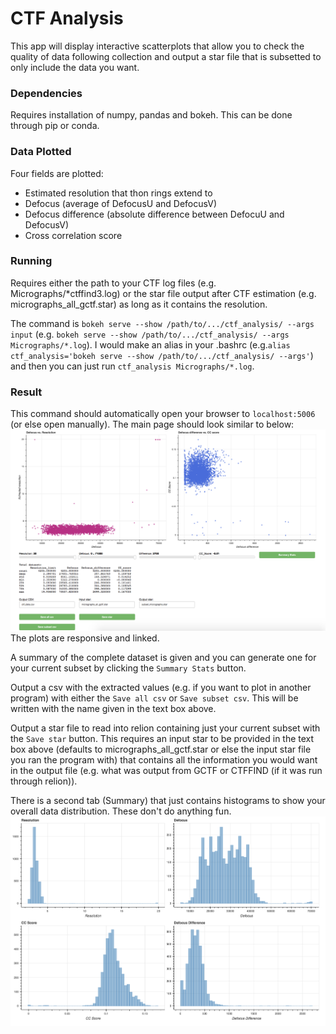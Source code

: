 # CTF Analysis
This app will display interactive scatterplots that allow you to check the quality of data following collection and output a star file that is subsetted to only include the data you want.

### Dependencies
Requires installation of numpy, pandas and bokeh. This can be done through pip or conda.

### Data Plotted
Four fields are plotted: 
* Estimated resolution that thon rings extend to
* Defocus (average of DefocusU and DefocusV)
* Defocus difference (absolute difference between DefocuU and DefocusV)
* Cross correlation score

### Running
Requires either the path to your CTF log files (e.g. Micrographs/*ctffind3.log) or the star file output after CTF estimation (e.g. micrographs_all_gctf.star) as long as it contains the resolution.

The command is `bokeh serve --show /path/to/.../ctf_analysis/ --args input` (e.g. `bokeh serve --show /path/to/.../ctf_analysis/ --args Micrographs/*.log`). I would make an alias in your .bashrc (e.g.`alias ctf_analysis='bokeh serve --show /path/to/.../ctf_analysis/ --args'`) and then you can just run `ctf_analysis Micrographs/*.log`.

### Result
This command should automatically open your browser to `localhost:5006` (or else open manually). The main page should look similar to below:
![alt text](assets/main_page.png "Main Page example")
The plots are responsive and linked.

A summary of the complete dataset is given and you can generate one for your current subset by clicking the `Summary Stats` button.

Output a csv with the extracted values (e.g. if you want to plot in another program) with either the `Save all csv` or `Save subset csv`. This will be written with the name given in the text box above.

Output a star file to read into relion containing just your current subset with the `Save star` button. This requires an input star to be provided in the text box above (defaults to micrographs_all_gctf.star or else the input star file you ran the program with) that contains all the information you would want in the output file (e.g. what was output from GCTF or CTFFIND (if it was run through relion)).

There is a second tab (Summary) that just contains histograms to show your overall data distribution. These don't do anything fun.
![alt text](assets/summary_page.png "Summary Page example")

